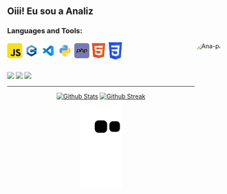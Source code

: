 ## Oiii! Eu sou a Analiz 

 ### Languages and Tools:
 
  [<img align="center" width="35" alt="Ana-Javascript" src="https://raw.githubusercontent.com/edent/SuperTinyIcons/master/images/svg/javascript.svg">](https://wikipedia.org/wiki/JavaScript)
  [<img align="center" width="35"  alt="Ana-C++" src="https://raw.githubusercontent.com/edent/SuperTinyIcons/master/images/svg/cplusplus.svg">](https://wikipedia.org/wiki/C++)
  [<img align="center" width="35" alt="Ana-Visual-studio-code" src="https://raw.githubusercontent.com/edent/SuperTinyIcons/master/images/svg/visualstudiocode.svg">](https://code.visualstudio.com)
  [<img align="center" width="35" alt="Ana-Python" src="https://raw.githubusercontent.com/edent/SuperTinyIcons/master/images/svg/python.svg">](https://www.python.org)
  [<img align="center" width="35" alt="Ana-Php" src="https://raw.githubusercontent.com/edent/SuperTinyIcons/master/images/svg/php.svg">](https://www.php.net)
   [<img align="center" width="35" alt="Ana-Html5" src="https://raw.githubusercontent.com/edent/SuperTinyIcons/master/images/svg/html5.svg">](https://wikipedia.org/wiki/HTML5)
  [<img align="center" width="35" alt="Ana-Css3" height="40" width="50" src="https://raw.githubusercontent.com/edent/SuperTinyIcons/master/images/svg/css3.svg">](https://wikipedia.org/wiki/Cascading_Style_Sheets)
  <img align="right" alt="Ana-pic" height="150" style="border-radius:50px;" src="https://cdn.discordapp.com/attachments/846483888443228210/893377597990395934/GIFPAL-20211001030304.gif">
 
##
 
<div> 
   <a href="https://instagram.com/analiz_rocha" target="_blank"><img src="https://img.shields.io/badge/-Instagram-%23E4405F?style=for-the-badge&logo=instagram&logoColor=white" target="_blank"></a>
  <a href = "mailto:analiztj2@gmail.com"><img src="https://img.shields.io/badge/-Gmail-%23333?style=for-the-badge&logo=gmail&logoColor=white" target="_blank"></a>
  <a href="https://www.linkedin.com/in/analiz-rocha-luz-444934219/" target="_blank"><img src="https://img.shields.io/badge/-LinkedIn-%230077B5?style=for-the-badge&logo=linkedin&logoColor=white" target="_blank"></a> 
  </div>
  
 ---

<p align="center">
    <a href="https://github.com/analizrocha"><img width="48%" alt="Github Stats" src="https://github-readme-stats.vercel.app/api?username=analizrocha&theme=dracula&show_icons=true&hide_border=truea&include_all_commits=false&count_private=true"></a>
    <a href="https://github.com/lutfilahdzaky"><img width="48%" alt="Github Streak" src="https://github-readme-streak-stats.herokuapp.com?user=analizrocha&theme=dracula&hide_border=true&include_all_commits=false&count_private=true"></a>
</p>

<div align="center">

![Snake animation](https://github.com/analizrocha/analizrocha/blob/output/github-contribution-grid-snake.svg)

</div>
